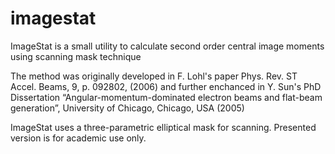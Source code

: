 # imagestat
ImageStat is a small utility to calculate second order central image moments using scanning mask technique

The method was originally developed in F. Lohl's paper
Phys. Rev. ST Accel. Beams, 9, p. 092802, (2006)
and further enchanced in Y. Sun's PhD Dissertation 
“Angular-momentum-dominated electron beams and
flat-beam generation”, University of
Chicago, Chicago, USA (2005)

ImageStat uses a three-parametric elliptical mask for scanning. Presented version is for academic use only.
